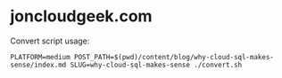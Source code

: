 # joncloudgeek.com

Convert script usage:

```
PLATFORM=medium POST_PATH=$(pwd)/content/blog/why-cloud-sql-makes-sense/index.md SLUG=why-cloud-sql-makes-sense ./convert.sh
```